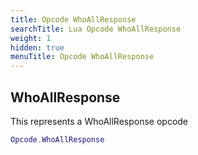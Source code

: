 ```yaml
---
title: Opcode WhoAllResponse
searchTitle: Lua Opcode WhoAllResponse
weight: 1
hidden: true
menuTitle: Opcode WhoAllResponse
---
```

## WhoAllResponse

This represents a WhoAllResponse opcode
```lua
Opcode.WhoAllResponse
```